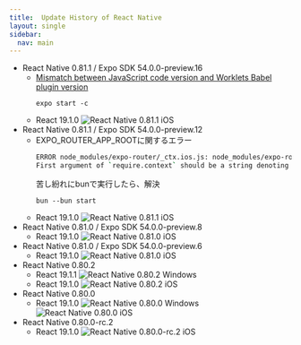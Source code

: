 ```yaml
---
title:  Update History of React Native
layout: single
sidebar:
  nav: main
---
```


- React Native 0.81.1 / Expo SDK 54.0.0-preview.16
  - [Mismatch between JavaScript code version and Worklets Babel plugin version](https://docs.swmansion.com/react-native-worklets/docs/guides/troubleshooting)
    ```
    expo start -c
    ```
  - React 19.1.0
    ![React Native 0.81.1 iOS](/images/Mac/20250909_ReactNative_0.81.1.png)
- React Native 0.81.1 / Expo SDK 54.0.0-preview.12
  - EXPO_ROUTER_APP_ROOTに関するエラー
    ```sh
    ERROR node_modules/expo-router/_ctx.ios.js: node_modules/expo-router/_ctx.ios.js:Invalid call at line 2: process.env.EXPO_ROUTER_APP_ROOT
    First argument of `require.context` should be a string denoting the directory to require.
    ```
    苦し紛れにbunで実行したら、解決
    ```
    bun --bun start
    ```
  - React 19.1.0
    ![React Native 0.81.1 iOS](/images/Mac/20250901_ReactNative_0.81.1.png)
- React Native 0.81.0 / Expo SDK 54.0.0-preview.8
  - React 19.1.0
    ![React Native 0.81.0 iOS](/images/Mac/20250826_ReactNative_0.81.0.png)
- React Native 0.81.0 / Expo SDK 54.0.0-preview.6
  - React 19.1.0
    ![React Native 0.81.0 iOS](/images/Mac/20250822_ReactNative_0.81.0.png)
- React Native 0.80.2
  - React 19.1.1
    ![React Native 0.80.2 Windows](/images/JavaScript/20250801_ReactNative_0.80.2.png)
  - React 19.1.0
    ![React Native 0.80.2 iOS](/images/Mac/20250726_ReactNative_0.80.2.png)
- React Native 0.80.0
  - React 19.1.0
    ![React Native 0.80.0 Windows](/images/JavaScript/20250613_ReactNative_0.80.0.png)
    ![React Native 0.80.0 iOS](/images/Mac/20250629_ReactNative_0.80.0.png)
- React Native 0.80.0-rc.2
  - React 19.1.0
    ![React Native 0.80.0-rc.2 iOS](/images/Mac/20250520_ReactNative_0.80.0-rc.2.png)
